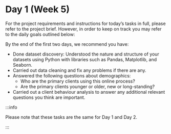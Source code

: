 # Day 1 (Week 5)

For the project requirements and instructions for today’s tasks in full, please refer to the project brief. However, in order to keep on track you may refer to the daily goals outlined below:

By the end of the first two days, we recommend you have:

- Done dataset discovery: Understood the nature and structure of your datasets using Python with libraries such as Pandas, Matplotlib, and Seaborn.
- Carried out data cleaning and fix any problems if there are any.
- Answered the following questions about demographics:
    - Who are the primary clients using this online process?
    - Are the primary clients younger or older, new or long-standing?
- Carried out a client behaviour analysis to answer any additional relevant questions you think are important.

:::info

Please note that these tasks are the same for Day 1 and Day 2.

:::